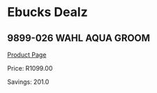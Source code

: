
# Ebucks Dealz
## 9899-026 WAHL AQUA GROOM
[Product Page](https://www.ebucks.com/web/shop/productSelected.do?prodId=1191154917&catId=1186081080)

Price: R1099.00

Savings: 201.0


	